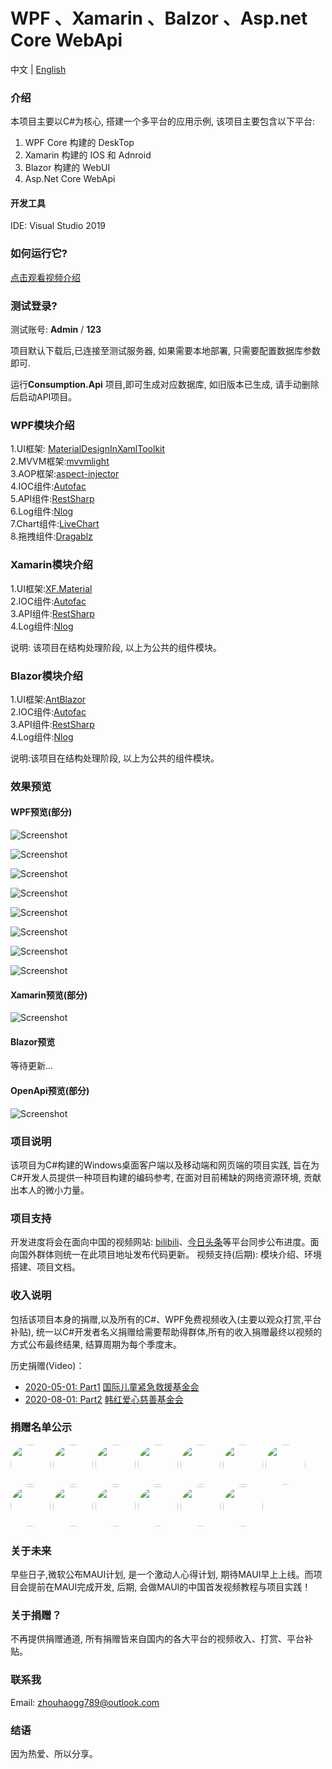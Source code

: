 # WPF 、Xamarin 、Balzor 、Asp.net Core WebApi

中文 | [English](README-en.md)

### 介绍
本项目主要以C#为核心, 搭建一个多平台的应用示例, 该项目主要包含以下平台:
1. WPF Core 构建的 DeskTop
2. Xamarin 构建的 IOS 和 Adnroid 
3. Blazor 构建的 WebUI
4. Asp.Net Core WebApi

#### 开发工具
  IDE: Visual Studio 2019 

### 如何运行它?
[点击观看视频介绍](https://www.bilibili.com/video/BV1954y1i7wM)

### 测试登录?

测试账号:  **Admin** / **123**

项目默认下载后,已连接至测试服务器, 如果需要本地部署,  只需要配置数据库参数即可.

运行**Consumption.Api** 项目,即可生成对应数据库, 如旧版本已生成, 请手动删除后启动API项目。

### WPF模块介绍
1.UI框架: [MaterialDesignInXamlToolkit](https://github.com/MaterialDesignInXAML/MaterialDesignInXamlToolkit)  
2.MVVM框架:[mvvmlight](https://github.com/lbugnion/mvvmlight)  
3.AOP框架:[aspect-injector](https://github.com/pamidur/aspect-injector)  
4.IOC组件:[Autofac](https://github.com/autofac/Autofac)  
5.API组件:[RestSharp](https://github.com/restsharp/RestSharp)  
6.Log组件:[Nlog](https://github.com/NLog/NLog)  
7.Chart组件:[LiveChart](https://github.com/Live-Charts/Live-Charts)  
8.拖拽组件:[Dragablz](https://github.com/ButchersBoy/Dragablz)  

### Xamarin模块介绍
1.UI框架:[XF.Material](https://github.com/Baseflow/XF-Material-Library)  
2.IOC组件:[Autofac](https://github.com/autofac/Autofac)  
3.API组件:[RestSharp](https://github.com/restsharp/RestSharp)  
4.Log组件:[Nlog](https://github.com/NLog/NLog)  

说明: 该项目在结构处理阶段, 以上为公共的组件模块。

### Blazor模块介绍
1.UI框架:[AntBlazor](https://github.com/ant-design-blazor/ant-design-blazor)  
2.IOC组件:[Autofac](https://github.com/autofac/Autofac)  
3.API组件:[RestSharp](https://github.com/restsharp/RestSharp)  
4.Log组件:[Nlog](https://github.com/NLog/NLog)  

说明:该项目在结构处理阶段, 以上为公共的组件模块。

### 效果预览

#### WPF预览(部分)

![Screenshot](https://github.com/HenJigg/WPF-Xamarin-Blazor-Examples/blob/master/img/Main.png)

![Screenshot](https://github.com/HenJigg/WPF-Xamarin-Blazor-Examples/blob/master/img/DarkMain.png)

![Screenshot](https://github.com/HenJigg/WPF-Xamarin-Blazor-Examples/blob/master/img/GroupMenu.gif)

![Screenshot](https://github.com/HenJigg/WPF-Xamarin-Blazor-Examples/blob/master/img/Drag.gif)

![Screenshot](https://github.com/HenJigg/WPF-Xamarin-Blazor-Examples/blob/master/img/Skin.gif)

![Screenshot](https://github.com/HenJigg/WPF-Xamarin-Blazor-Examples/blob/master/img/Show.gif)

![Screenshot](https://github.com/HenJigg/WPF-Xamarin-Blazor-Examples/blob/master/img/Group.png)

![Screenshot](https://github.com/HenJigg/WPF-Xamarin-Blazor-Examples/blob/master/img/Dialog.png)

#### Xamarin预览(部分)
![Screenshot](https://github.com/HenJigg/WPF-Xamarin-Blazor-Examples/blob/master/img/XamarinLoginPage.png)

#### Blazor预览

等待更新...

#### OpenApi预览(部分)
![Screenshot](https://github.com/HenJigg/WPF-Xamarin-Blazor-Examples/blob/master/img/MainServicePage.png)

### 项目说明
  该项目为C#构建的Windows桌面客户端以及移动端和网页端的项目实践, 旨在为C#开发人员提供一种项目构建的编码参考, 在面对目前稀缺的网络资源环境, 贡献出本人的微小力量。

### 项目支持
  开发进度将会在面向中国的视频网站: [bilibili](https://space.bilibili.com/32497462)、[今日头条](https://studio.ixigua.com/content)等平台同步公布进度。面向国外群体则统一在此项目地址发布代码更新。
  视频支持(后期): 模块介绍、环境搭建、项目文档。

### 收入说明
  包括该项目本身的捐赠,以及所有的C#、WPF免费视频收入(主要以观众打赏,平台补贴), 统一以C#开发者名义捐赠给需要帮助得群体,所有的收入捐赠最终以视频的方式公布最终结果, 结算周期为每个季度末。

  历史捐赠(Video)：
  - [2020-05-01: Part1](https://www.bilibili.com/video/BV1QZ4y1W7Zu) [国际儿童紧急救援基金会](https://www.unicef.org/zh)
  - [2020-08-01: Part2](https://www.bilibili.com/video/BV1Gk4y1m7u2) [韩红爱心慈善基金会](http://www.hhax.org/)
    	

### 捐赠名单公示
<a href="https://github.com/zuoyefeng" target="_blank"><img style="border-radius:50%!important" width="64px" src="https://avatars2.githubusercontent.com/u/13931455?s=400&v=4"></a>
<a href="https://github.com/CamelKing1997" target="_blank"><img style="border-radius:50%!important" width="64px" src="https://avatars0.githubusercontent.com/u/31693260?s=88&u=915a4cbef26b8a968ace960e96b4709ce54c3226&v=4"></a>
<a href="https://github.com/Blazer1990" target="_blank"><img style="border-radius:50%!important" width="64px" src="https://avatars1.githubusercontent.com/u/58721526?s=460&u=47f3eeb582649262e5a8790a6cb3c8744b6b53bd&v=4"></a>
<a href="https://github.com/FelixFeng777" target="_blank"><img style="border-radius:50%!important" width="64px" src="https://avatars0.githubusercontent.com/u/29698153?s=400&u=37b54a912751485b7197c0aaea7f78d86e8c5275&v=4"></a>
<a href="https://github.com/Sadusky" target="_blank"><img style="border-radius:50%!important" width="64px" src="https://avatars3.githubusercontent.com/u/53511641?s=88&u=210acf2a8f329ad41647206b6e886e06af200e13&v=4"></a>
<a href="https://github.com/Think3huanran" target="_blank"><img style="border-radius:50%!important" width="64px" src="https://avatars0.githubusercontent.com/u/42923536?s=88&u=c76884ea0d99ed1e790ec49ccbd4580f71bee10d&v=4"></a>
<a href="https://github.com/q913777031" target="_blank"><img style="border-radius:50%!important" width="64px" src="https://avatars0.githubusercontent.com/u/25888874?s=400&u=fa9ce3cca2aecdce4b646bebf31498db7344ea9c&v=4"></a>
<a href="https://github.com/circlelee1981" target="_blank"><img style="border-radius:50%!important" width="64px" src="https://avatars0.githubusercontent.com/u/60954759?s=400&v=4"></a>
<a href="https://github.com/chenzhongtian2019" target="_blank"><img style="border-radius:50%!important" width="64px" src="https://avatars0.githubusercontent.com/u/48708280?s=400&v=4"></a>
<a href="https://github.com/Magic-Zq" target="_blank"><img style="border-radius:50%!important" width="64px" src="https://avatars2.githubusercontent.com/u/66097749?s=400&v=4"></a>
<a href="https://github.com/oldshensheep" target="_blank"><img style="border-radius:50%!important" width="64px" src="https://avatars1.githubusercontent.com/u/29306733?s=400&u=281e9356c5abd8ab63a826711312cd0a41b50af1&v=4"></a>
<a href="https://github.com/CarlWhite2020" target="_blank"><img style="border-radius:50%!important" width="64px" src="https://avatars1.githubusercontent.com/u/62589030?s=400&v=4"></a>
<a href="https://github.com/Leowhh" target="_blank"><img style="border-radius:50%!important" width="64px" src="https://avatars0.githubusercontent.com/u/57591945?s=400&v=4"></a>

### 关于未来
  早些日子,微软公布MAUI计划, 是一个激动人心得计划, 期待MAUI早上上线。而项目会提前在MAUI完成开发, 后期, 会做MAUI的中国首发视频教程与项目实践！

### 关于捐赠？
  不再提供捐赠通道, 所有捐赠皆来自国内的各大平台的视频收入、打赏、平台补贴。 

### 联系我
Email: zhouhaogg789@outlook.com

### 结语
  因为热爱、所以分享。
